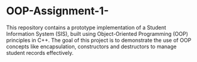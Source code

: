 # OOP-Assignment-1-
This repository contains a prototype implementation of a Student Information System (SIS), built using Object-Oriented Programming (OOP) principles in C++. The goal of this project is to demonstrate the use of OOP concepts like encapsulation, constructors and destructors to manage student records effectively.
